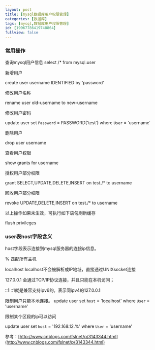 ```yaml
---
layout: post
title: [mysql数据库用户权限管理]
categories: [数据库]
tags: [mysql,数据库用户权限管理]
id: [19967786419748864]
fullview: false
---
```

### 常用操作

查询mysql用户信息
select /* from mysql.user

新增用户

create user username IDENTIFIED by 'password'

修改用户名称

rename user old-username to new-username

修改用户密码

update user set `Password` = PASSWORD('test') where `User` = 'username'

删除用户

drop user username

查看用户权限

show grants for username

授权用户部分权限

grant SELECT,UPDATE,DELETE,INSERT on test./* to username

回收用户部分权限

revoke UPDATE,DELETE,INSERT on test./* to username

以上操作如果未生效，可执行如下语句刷新缓存

flush privileges

### user表host字段含义

host字段表示连接到mysql服务器的连接ip信息。

% 匹配所有主机

localhost localhost不会被解析成IP地址，直接通过UNIXsocket连接

127.0.0.1 会通过TCP/IP协议连接，并且只能在本机访问；

::1 ::1就是兼容支持ipv6的，表示同ipv4的127.0.0.1

限制用户只能本地连接。
update user set `host` = 'localhost' where `User` = 'username'

限制某个区段的ip可以访问

update user set `host` = '192.168.12.%' where `User` = 'username'

参考：[http://www.cnblogs.com/fslnet/p/3143344.html](http://www.cnblogs.com/fslnet/p/3143344.html)
